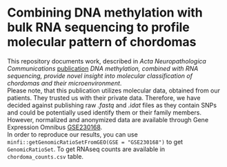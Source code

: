 # Combining DNA methylation with bulk RNA sequencing to profile molecular pattern of chordomas
This repository documents work, described in <i>Acta Neuropathologica Communications</i> [publication](https://actaneurocomms.biomedcentral.com/articles/10.1186/s40478-023-01610-0)
<i>DNA methylation, combined with RNA sequencing, provide novel insight into molecular classification of chordomas and their microenvironment</i>.<br>
Please note, that this publication utilizes molecular data, obtained from our patients. They trusted us with their private data. Therefore, we have decided against publishing raw <i>.fastq</i> and <i>.idat</i> files
as they contain SNPs and could be potentially used identify them or their family members. However, normalized and anonymized data are available through Gene Expression Omnibus [GSE230168](https://www.ncbi.nlm.nih.gov/geo/query/acc.cgi?acc=GSE230168).<br>
In order to reproduce our results, you can use `minfi::getGenomicRatioSetFromGEO(GSE = "GSE230168")` to get `GenomicRatioSet`. To get RNAseq counts are available in `chordoma_counts.csv` table.
